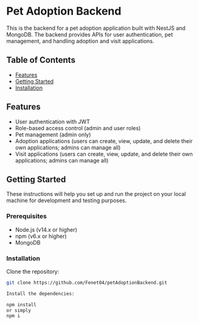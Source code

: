 # Pet Adoption Backend

This is the backend for a pet adoption application built with NestJS and MongoDB. The backend provides APIs for user authentication, pet management, and handling adoption and visit applications.

## Table of Contents

- [Features](#features)
- [Getting Started](#getting-started)
- [Installation](#installation)

## Features

- User authentication with JWT
- Role-based access control (admin and user roles)
- Pet management (admin only)
- Adoption applications (users can create, view, update, and delete their own applications; admins can manage all)
- Visit applications (users can create, view, update, and delete their own applications; admins can manage all)

## Getting Started

These instructions will help you set up and run the project on your local machine for development and testing purposes.

### Prerequisites

- Node.js (v14.x or higher)
- npm (v6.x or higher)
- MongoDB

### Installation

Clone the repository:

```bash
git clone https://github.com/Fenet04/petAdoptionBackend.git

Install the dependencies:

npm install
or simply
npm i
